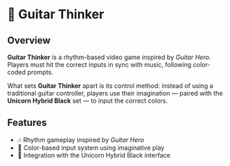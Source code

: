 # 🎸 Guitar Thinker

## Overview

**Guitar Thinker** is a rhythm-based video game inspired by *Guitar Hero*. Players must hit the correct inputs in sync with music, following color-coded prompts.

What sets **Guitar Thinker** apart is its control method: instead of using a traditional guitar controller, players use their imagination — paired with the **Unicorn Hybrid Black** set — to input the correct colors.

## Features

- 🎶 Rhythm gameplay inspired by *Guitar Hero*  
- 🌈 Color-based input system using imaginative play  
- 🦄 Integration with the Unicorn Hybrid Black interface
